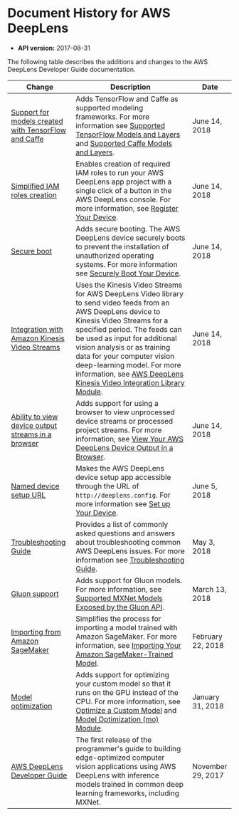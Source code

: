 # Document History for AWS DeepLens<a name="doc-history"></a>
+ **API version:** 2017\-08\-31 

The following table describes the additions and changes to the AWS DeepLens Developer Guide documentation\.

| Change | Description | Date | 
| --- |--- |--- |
| [Support for models created with TensorFlow and Caffe](#doc-history) |  Adds TensorFlow and Caffe as supported modeling frameworks\. For more information see [Supported TensorFlow Models and Layers](https://docs.aws.amazon.com/deeplens/latest/dg/deeplens-supported-frameworks-tensorflow.html) and [Supported Caffe Models and Layers](https://docs.aws.amazon.com/deeplens/latest/dg/deeplens-supported-frameworks-caffe.html)\. | June 14, 2018 | 
| [Simplified IAM roles creation](#doc-history) |  Enables creation of required IAM roles to run your AWS DeepLens app project with a single click of a button in the AWS DeepLens console\. For more information, see [Register Your Device](https://docs.aws.amazon.com/deeplens/latest/dg/deeplens-getting-started-register.html)\.   | June 14, 2018 | 
| [Secure boot](#doc-history) |  Adds secure booting\. The AWS DeepLens device securely boots to prevent the installation of unauthorized operating systems\. For more information see [Securely Boot Your Device](https://docs.aws.amazon.com/deeplens/latest/dg/deeplens-secure-boot.html)\.  | June 14, 2018 | 
| [Integration with Amazon Kinesis Video Streams](#doc-history) |  Uses the Kinesis Video Streams for AWS DeepLens Video library to send video feeds from an AWS DeepLens device to Kinesis Video Streams for a specified period\. The feeds can be used as input for additional vision analysis or as training data for your computer vision deep\-learning model\. For more information, see [AWS DeepLens Kinesis Video Integration Library Module](https://docs.aws.amazon.com/deeplens/latest/dg/deeplens-kinesis-video-streams-api.html)\.  | June 14, 2018 | 
| [Ability to view device output streams in a browser](#doc-history) | Adds support for using a browser to view unprocessed device streams or processed project streams\. For more information, see [View Your AWS DeepLens Device Output in a Browser](https://docs.aws.amazon.com/deeplens/latest/dg/deeplens-viewing-device-output-in-browser.html)\.  | June 14, 2018 | 
| [Named device setup URL](#doc-history) |  Makes the AWS DeepLens device setup app accessible through the URL of `http://deeplens.config`\. For more information see [Set up Your Device](https://docs.aws.amazon.com/deeplens/latest/dg/deeplens-getting-started-set-up.html)\.  | June 5, 2018 | 
| [Troubleshooting Guide](#doc-history) |  Provides a list of commonly asked questions and answers about troubleshooting common AWS DeepLens issues\. For more information see [Troubleshooting Guide](https://docs.aws.amazon.com/deeplens/latest/dg/troubleshooting-guide.html)\.  | May 3, 2018 | 
| [Gluon support](#doc-history) | Adds support for Gluon models\. For more information, see [Supported MXNet Models Exposed by the Gluon API](https://docs.aws.amazon.com/deeplens/latest/dg/deeplens-supported-frameworks-gluon.html)\. | March 13, 2018 | 
| [Importing from Amazon SageMaker](#doc-history) |  Simplifies the process for importing a model trained with Amazon SageMaker\. For more information, see [Importing Your Amazon SageMaker\-Trained Model](https://docs.aws.amazon.com/deeplens/latest/dg/deeplens-import-from-sagemaker.html)\.  | February 22, 2018 | 
| [Model optimization](#doc-history) | Adds support for optimizing your custom model so that it runs on the GPU instead of the CPU\. For more information, see [Optimize a Custom Model](https://docs.aws.amazon.com/deeplens/latest/dg/deeplens-optimize-model.html) and [Model Optimization \(mo\) Module](https://docs.aws.amazon.com/deeplens/latest/dg/deeplens-model-optimizer-api.html)\. | January 31, 2018 | 
| [AWS DeepLens Developer Guide](#doc-history) |  The first release of the programmer's guide to building edge\-optimized computer vision applications using AWS DeepLens with inference models trained in common deep learning frameworks, including MXNet\.  | November 29, 2017 | 